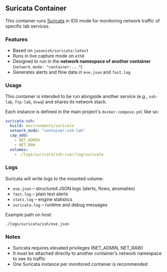 ## Suricata Container

This container runs [Suricata](https://suricata.io/) in IDS mode for monitoring network traffic of specific lab services.

### Features

- Based on `jasonish/suricata:latest`
- Runs in live capture mode on `eth0`
- Designed to run in the **network namespace of another container** (`network_mode: "container:..."`)
- Generates alerts and flow data in `eve.json` and `fast.log`

### Usage

This container is intended to be run alongside another service (e.g., `ssh-lab`, `ftp-lab`, `dvwa`) and shares its network stack.

Each instance is defined in the main project's `docker-compose.yml` like so:

```yaml
suricata-ssh:
  build: environments/suricata
  network_mode: "container:ssh-lab"
  cap_add:
    - NET_ADMIN
    - NET_RAW
  volumes:
    - ./logs/suricata/ssh:/var/log/suricata
```

### Logs

Suricata will write logs to the mounted volume:

- `eve.json` – structured JSON logs (alerts, flows, anomalies)
- `fast.log` – plain text alerts
- `stats.log` – engine statistics
- `suricata.log` – runtime and debug messages

Example path on host:

```
./logs/suricata/ssh/eve.json
```

### Notes

- Suricata requires elevated privileges (NET_ADMIN, NET_RAW)
- It must be attached directly to another container’s network namespace to see its traffic
- One Suricata instance per monitored container is recommended
